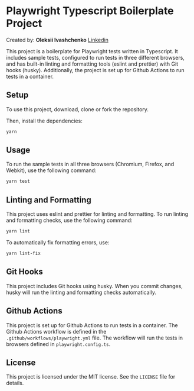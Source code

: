 # Playwright Typescript Boilerplate Project

Created by: **Oleksii Ivashchenko** [Linkedin](https://www.linkedin.com/in/oivashchenko/)

This project is a boilerplate for Playwright tests written in Typescript. It includes sample tests, configured to run tests in three different browsers, and has built-in linting and formatting tools (eslint and prettier) with Git hooks (husky). Additionally, the project is set up for Github Actions to run tests in a container.

## Setup

To use this project, download, clone or fork the repository.

Then, install the dependencies:

```bash
yarn
```

## Usage

To run the sample tests in all three browsers (Chromium, Firefox, and Webkit), use the following command:

```bash
yarn test
```

## Linting and Formatting

This project uses eslint and prettier for linting and formatting. To run linting and formatting checks, use the following command:

```bash
yarn lint
```

To automatically fix formatting errors, use:

```bash
yarn lint-fix
```

## Git Hooks

This project includes Git hooks using husky. When you commit changes, husky will run the linting and formatting checks automatically.

## Github Actions

This project is set up for Github Actions to run tests in a container. The Github Actions workflow is defined in the `.github/workflows/playwright.yml` file. The workflow will run the tests in browsers defined in `playwright.config.ts`.

## License

This project is licensed under the MIT license. See the `LICENSE` file for details.
